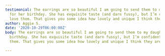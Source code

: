 ```yaml
---
testimonial: The earrings are so beautiful I am going to send them to my daughter
  for her birthday. She has exquisite taste (and darn fussy), but I’m confident she’ll
  love them. That gives you some idea how lovely and unique I think they are.
author: Aggie S.
date: '2020-10-29T06:00:00Z'
body: The earrings are so beautiful I am going to send them to my daughter for her
  birthday. She has exquisite taste (and darn fussy), but I’m confident she’ll love
  them. That gives you some idea how lovely and unique I think they are.”

---
```

